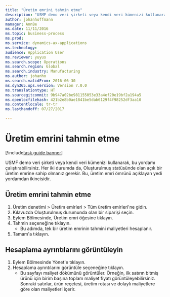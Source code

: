 ```yaml
--- 
title: "Üretim emrini tahmin etme"
description: "USMF demo veri şirketi veya kendi veri kümenizi kullanarak, bu yordamı çalıştırabilirsiniz."
author: johanhoffmann
manager: AnnBe
ms.date: 11/11/2016
ms.topic: business-process
ms.prod: 
ms.service: dynamics-ax-applications
ms.technology: 
audience: Application User
ms.reviewer: yuyus
ms.search.scope: Operations
ms.search.region: Global
ms.search.industry: Manufacturing
ms.author: johanho
ms.search.validFrom: 2016-06-30
ms.dyn365.ops.version: Version 7.0.0
ms.translationtype: HT
ms.sourcegitcommit: 9b947a02be981155053e33a4ef20e19bf2a194a5
ms.openlocfilehash: 421b2e8b0ae1841be5dab6129f4f98252df3aa10
ms.contentlocale: tr-tr
ms.lasthandoff: 07/27/2017

---
```

# <a name="estimate-a-production-order"></a>Üretim emrini tahmin etme

[!include[task guide banner](../../includes/task-guide-banner.md)]

USMF demo veri şirketi veya kendi veri kümenizi kullanarak, bu yordamı çalıştırabilirsiniz. Her iki durumda da, Oluşturulmuş statüsünde olan açık bir üretim emrine sahip olmanız gerekir. Bu, üretim emri ömrünü açıklayan yedi yordamdan ikincisidir.


## <a name="estimate-a-production-order"></a>Üretim emrini tahmin etme
1. Üretim denetimi > Üretim emirleri > Tüm üretim emirleri'ne gidin.
2. Kılavuzda Oluşturulmuş durumunda olan bir siparişi seçin.
3. Eylem Bölmesinde, Üretim emri öğesine tıklayın.
4. Tahmin seçeneğine tıklayın.
    * Bu adımda, tek bir üretim emrinin tahmini maliyetleri hesaplanır.   
5. Tamam'a tıklayın.

## <a name="view-the-calculation-details"></a>Hesaplama ayrıntılarını görüntüleyin
1. Eylem Bölmesinde Yönet'e tıklayın.
2. Hesaplama ayrıntılarını görüntüle seçeneğine tıklayın.
    * Bu sayfayı maliyet dökümünü görüntüler. Örneğin, ilk satırın bitmiş ürünü için birim başına toplam maliyet fiyatı görüntüleyebilirsiniz. Sonraki satırlar, ürün reçetesi, üretim rotası ve dolaylı maliyetlere göre olan maliyetleri içerir.  


